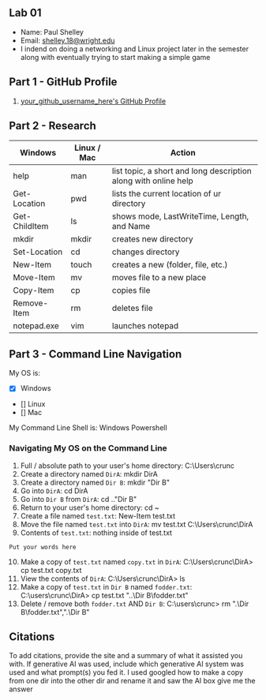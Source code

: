 ## Lab 01

- Name: Paul Shelley
- Email: shelley.18@wright.edu
- I indend on doing a networking and Linux project later in the semester along with eventually trying to start making a simple game

## Part 1 - GitHub Profile

1. [your_github_username_here's GitHub Profile](https://github.com/PaulS900)

## Part 2 - Research

| Windows | Linux / Mac | Action |
| ---     | ---         | ---    |
| help    | man         |  list topic, a short and long description along with online help      |
| Get-Location | pwd    |  lists the current location of ur directory      |
| Get-ChildItem | ls    |  shows mode, LastWriteTime, Length, and Name      |
| mkdir   | mkdir       |  creates new directory      |
| Set-Location | cd     |  changes directory      |
| New-Item | touch      |  creates a new (folder, file, etc.)      |
| Move-Item | mv        |  moves file to a new place      |
| Copy-Item | cp        |  copies file      |
| Remove-Item | rm      |  deletes file      |
| notepad.exe | vim     |  launches notepad      |

## Part 3 - Command Line Navigation

My OS is:
- [x] Windows
- [] Linux
- [] Mac

My Command Line Shell is: Windows Powershell 

### Navigating My OS on the Command Line

1. Full / absolute path to your user's home directory: C:\Users\crunc
2. Create a directory named `DirA`: mkdir DirA
3. Create a directory named `Dir B`: mkdir "Dir B"
4. Go into `DirA`: cd DirA
5. Go into `Dir B` from `DirA`: cd ..\"Dir B"
6. Return to your user's home directory: cd ~
7. Create a file named `test.txt`: New-Item test.txt
8. Move the file named `test.txt` into `DirA`: mv test.txt C:\Users\crunc\DirA
9. Contents of `test.txt`: nothing inside of test.txt
```
Put your words here
```
10. Make a copy of `test.txt` named `copy.txt` in `DirA`: C:\Users\crunc\DirA> cp test.txt copy.txt
11. View the contents of `DirA`: C:\Users\crunc\DirA> ls
12. Make a copy of `test.txt` in `Dir B` named `fodder.txt`: C:\users\crunc\DirA> cp test.txt "..\Dir B\fodder.txt"
13. Delete / remove both `fodder.txt` AND `Dir B`: C:\users\crunc> rm ".\Dir B\fodder.txt",".\Dir B"

## Citations

To add citations, provide the site and a summary of what it assisted you with.  If generative AI was used, include which generative AI system was used and what prompt(s) you fed it.
I used googled how to make a copy from one dir into the other dir and rename it and saw the AI box give me the answer
